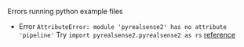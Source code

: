 Errors running python example files

- Error ```AttributeError: module 'pyrealsense2' has no attribute 'pipeline'```
Try ```import pyrealsense2.pyrealsense2 as rs``` [reference](https://github.com/IntelRealSense/librealsense/issues/11671
) 
